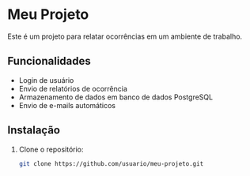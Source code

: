 # Meu Projeto

Este é um projeto para relatar ocorrências em um ambiente de trabalho.

## Funcionalidades

- Login de usuário
- Envio de relatórios de ocorrência
- Armazenamento de dados em banco de dados PostgreSQL
- Envio de e-mails automáticos

## Instalação

1. Clone o repositório:
   ```bash
   git clone https://github.com/usuario/meu-projeto.git
